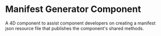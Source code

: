 # Manifest Generator Component
A 4D component to assist component developers on creating a manifest json resource file that publishes the component's shared methods.
